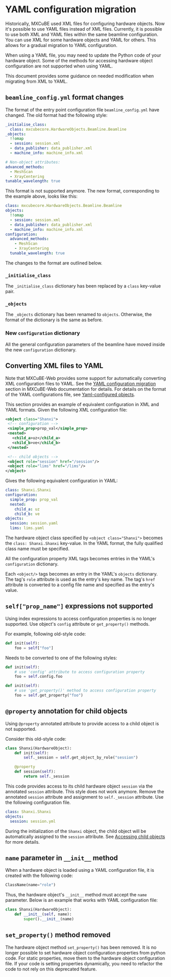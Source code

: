 # YAML configuration migration

Historically, MXCuBE used XML files for configuring hardware objects.
Now it's possible to use YAML files instead of XML files.
Currently, it is possible to use both XML and YAML files within the same beamline configuration.
You can use XML for some hardware objects and YAML for others.
This allows for a gradual migration to YAML configuration.

When using a YAML file, you may need to update the Python code of your hardware object.
Some of the methods for accessing hardware object configuration are not supported when using YAML.

This document provides some guidance on needed modification when migrating from XML to YAML.

## `beamline_config.yml` format changes

The format of the entry point configuration file `beamline_config.yml` have changed.
The old format had the following style:

```yaml
_initialise_class:
  class: mxcubecore.HardwareObjects.Beamline.Beamline
_objects:
  !!omap
  - session: session.xml
  - data_publisher: data_publisher.xml
  - machine_info: machine_info.xml

# Non-object attributes:
advanced_methods:
  - MeshScan
  - XrayCentering
tunable_wavelength: true
```

This format is not supported anymore.
The new format, corresponding to the example above, looks like this:

```yaml
class: mxcubecore.HardwareObjects.Beamline.Beamline
objects:
  !!omap
  - session: session.xml
  - data_publisher: data_publisher.xml
  - machine_info: machine_info.xml
configuration:
  advanced_methods:
    - MeshScan
    - XrayCentering
  tunable_wavelength: true
```

The changes to the format are outlined below.

### `_initialise_class`

The `_initialise_class` dictionary has been replaced by a `class` key-value pair.


### `_objects`

The `_objects` dictionary has been renamed to `objects`.
Otherwise, the format of the dictionary is the same as before.

### New `configuration` dictionary

All the general configuration parameters of the beamline have moved inside the new `configuration` dictionary.

## Converting XML files to YAML

Note that MXCuBE-Web provides some support for automatically converting XML configuration files to YAML.
See the [YAML configuration migration](https://mxcubeweb.readthedocs.io/en/latest/dev/yaml_conf_migration.html)
section in MXCuBE-Web documentation for details.
For details on the format of the YAML configurations file, see [Yaml-configured objects](configuration_files.md#yaml-configured-objects).

This section provides an example of equivalent configuration in XML and YAML formats.
Given the following XML configuration file:

```xml
<object class="Shanxi">
 <!-- configuration -->
 <simple_prop>prop_val</simple_prop>
 <nested>
   <child_a>uz</child_a>
   <child_b>ve</child_b>
 </nested>

 <!-- child objects -->
 <object role="session" href="/session"/>
 <object role="lims" href="/lims"/>
</object>
```

Gives the following equivalent configuration in YAML:

```yaml
class: Shanxi.Shanxi
configuration:
  simple_prop: prop_val
  nested:
    child_a: uz
    child_b: ve
objects:
  session: session.yaml
  lims: lims.yaml
```

The hardware object class specified by `<object class="Shanxi">` becomes the `class: Shanxi.Shanxi` key-value.
In the YAML format, the fully qualified class name must be specified.

All the configuration property XML tags becomes entries in the YAML's `configuration` dictionary.

Each `<object/>` tags becomes an entry in the YAML's `objects` dictionary.
The tag's `role` attribute is used as the entry's key name.
The tag's `href` attribute is converted to a config file name and specified as the entry's value.

## `self["prop_name"]` expressions not supported

Using index expressions to access configuration properties is no longer supported.
Use object's `config` attribute or `get_property()` methods.

For example, following old-style code:

```python
def init(self):
    foo = self["foo"]
```

Needs to be converted to one of the following styles:

```python
def init(self):
    # use 'config' attribute to access configuration property
    foo = self.config.foo
```

```python
def init(self):
    # use 'get_property()' method to access configuration property
    foo = self.get_property("foo")
```

## `@property` annotation for child objects

Using `@property` annotated attribute to provide access to a child object is not supported.

Consider this old-style code:

```python
class Shanxi(HardwareObject):
    def init(self):
        self._session = self.get_object_by_role("session")

    @property
    def session(self):
        return self._session
```

This code provides access to its child hardware object `session` via the annotated `session` attribute.
This style does not work anymore.
Remove the annotated `session` attribute and assignment to `self._session` attribute.
Use the following configuration file.

```yaml
class: Shanxi.Shanxi
objects:
  session: session.yml
```

During the initialization of the `Shanxi` object,
the child object will be automatically assigned to the `session` attribute.
See [Accessing child objects](configuration_files.md#accessing-child-objects) for more details.

## `name` parameter in `__init__` method

When a hardware object is loaded using a YAML configuration file, it is created with the following code:

```python
ClassName(name="role")
```

Thus, the hardware object's `__init__` method must accept the `name` parameter.
Below is an example that works with YAML configuration file:

```python
class Shanxi(HardwareObject):
    def __init__(self, name):
        super().__init__(name)
```

## `set_property()` method removed

The hardware object method `set_property()` has been removed.
It is no longer possible to set hardware object configuration properties from python code.
For static properties, move them to the hardware object configuration file.
If your code is setting properties dynamically,
you need to refactor the code to not rely on this deprecated feature.
